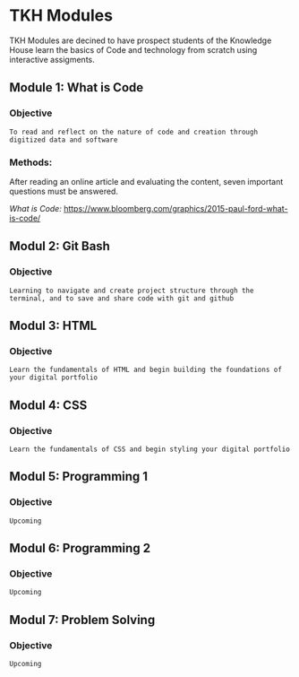 # TKH Modules
TKH Modules are decined to have prospect students of the Knowledge House learn the basics of Code and technology from scratch using interactive assigments.

## Module 1: What is Code
### Objective
```To read and reflect on the nature of code and creation through digitized data and software```
### Methods:
After reading an online article and evaluating the content, seven important questions must be answered. 

*What is Code:* https://www.bloomberg.com/graphics/2015-paul-ford-what-is-code/

## Modul 2: Git Bash
### Objective
```Learning to navigate and create project structure through the terminal, and to save and share code with git and github```

## Modul 3: HTML
### Objective
``` Learn the fundamentals of HTML and begin building the foundations of your digital portfolio ```

## Modul 4: CSS
### Objective
``` Learn the fundamentals of CSS and begin styling your digital portfolio ```

## Modul 5: Programming 1
### Objective
``` Upcoming ```

## Modul 6: Programming 2
### Objective
``` Upcoming ```

## Modul 7: Problem Solving
### Objective
```Upcoming ```
